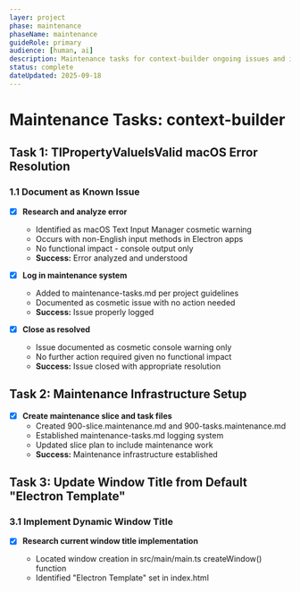 ```yaml
---
layer: project
phase: maintenance
phaseName: maintenance
guideRole: primary
audience: [human, ai]
description: Maintenance tasks for context-builder ongoing issues and improvements
status: complete
dateUpdated: 2025-09-18
---
```


# Maintenance Tasks: context-builder

## Task 1: TIPropertyValueIsValid macOS Error Resolution

### 1.1 Document as Known Issue

- [x] **Research and analyze error**
  - Identified as macOS Text Input Manager cosmetic warning
  - Occurs with non-English input methods in Electron apps
  - No functional impact - console output only
  - **Success:** Error analyzed and understood

- [x] **Log in maintenance system**
  - Added to maintenance-tasks.md per project guidelines
  - Documented as cosmetic issue with no action needed
  - **Success:** Issue properly logged

- [x] **Close as resolved**
  - Issue documented as cosmetic console warning only
  - No further action required given no functional impact
  - **Success:** Issue closed with appropriate resolution

## Task 2: Maintenance Infrastructure Setup

- [x] **Create maintenance slice and task files**
  - Created 900-slice.maintenance.md and 900-tasks.maintenance.md
  - Established maintenance-tasks.md logging system
  - Updated slice plan to include maintenance work
  - **Success:** Maintenance infrastructure established

## Task 3: Update Window Title from Default "Electron Template"

### 3.1 Implement Dynamic Window Title

- [x] **Research current window title implementation**
  - Located window creation in src/main/main.ts createWindow() function
  - Identified "Electron Template" set in index.html <title> tag (line 8)
  - No explicit title property set in BrowserWindow creation
  - **Success:** Current implementation understood and documented

- [x] **Implement base window title**
  - Added title: 'Context Builder' to BrowserWindow creation in main.ts
  - Updated index.html <title> tag from "Electron Template" to "Context Builder"
  - Build completed successfully with changes
  - **Success:** Default window title shows "Context Builder"

- [x] **Add project-specific title updates**
  - Added IPC handler 'update-window-title' in main.ts with mainWindow reference
  - Added updateWindowTitle to preload.ts electronAPI interface
  - Updated ContextBuilderApp.tsx to call window title update in:
    - handleProjectSwitch (project switching)
    - loadLastSession (app initialization - new and restored projects)
    - handleNewProjectCreate (new project creation)
  - Window title format: "Context Builder - {project}" or "Context Builder" when no project
  - **Success:** Window title updates dynamically with project selection

### 3.2 Testing and Verification

- [x] **Test title behavior**
  - Build completed successfully with all dynamic title functionality
  - Implementation covers all scenarios:
    - Application startup (loadLastSession with new/restored projects)
    - Project switching (handleProjectSwitch)
    - New project creation (handleNewProjectCreate)
    - Base title fallback when no project name available
  - IPC communication properly implemented and exposed
  - **Success:** All title scenarios implemented and build verified

## Task 4: Add Custom Instruction to Available Sections

### 4.1 Research Current Implementation

- [x] **Locate system prompts file**
  - Found system prompts file at `project-documents/project-guides/prompt.ai-project.system.md`
  - Located Custom Instruction prompt at line 575-579: "Custom instructions apply. See Additional Context for instruction prompt."
  - **Success:** Custom Instruction prompt located and understood

- [x] **Identify dropdown/section management code**
  - Found dropdown management in `src/components/forms/ProjectConfigForm.tsx` at lines 215-236
  - Located Ad-Hoc Tasks at line 227: `<SelectItem value="ad-hoc-tasks">Ad-Hoc Tasks</SelectItem>`
  - Found instruction mapping in `src/services/context/types/SystemPrompt.ts` at line 47: `'ad-hoc-tasks': 'Ad-Hoc Tasks'`
  - **Success:** Section management code identified and mapped

### 4.2 Implementation

- [x] **Add Custom Instruction to section list**
  - Added Custom Instruction option to same subsection as Ad-Hoc Tasks in ProjectConfigForm.tsx:228
  - Added instruction mapping in SystemPrompt.ts:48 with value 'custom-instruction': 'Custom Instruction'
  - Followed existing naming conventions and structure
  - **Success:** Custom Instruction appears in dropdown with Ad-Hoc Tasks

- [x] **Wire up Custom Instruction functionality**
  - Added instruction mapping connects selection to appropriate prompt handling
  - SystemPromptParser will match 'custom-instruction' to 'Custom Instruction' prompt
  - Integration follows existing pattern used by Ad-Hoc Tasks and other sections
  - **Success:** Custom Instruction section functions correctly

### 4.3 Testing and Verification

- [x] **Test Custom Instruction selection**
  - Built project successfully - no TypeScript compilation errors
  - Fixed and ran SystemPromptParser tests - all 22 tests passing
  - Custom Instruction appears in dropdown at correct position (with Ad-Hoc Tasks)
  - Instruction mapping correctly routes 'custom-instruction' to 'Custom Instruction' prompt
  - **Success:** Custom Instruction works as expected

## Task 5: Add Monorepo Mode Settings

### Design Overview

**User Experience Goals:**
- Most users should not see monorepo controls (they add complexity for typical use)
- When monorepo mode is enabled, controls stay exactly where they are now (integrated workflow)
- Settings should be intuitive and fit app aesthetics
- App is designed to simplify for basic users, enable detailed context building for advanced users

**Implementation Approach:**
1. **Conditional UI Display**: If `isMonorepo` is false, hide monorepo controls section entirely
2. **Integrated Controls**: If `isMonorepo` is true, display controls exactly as now (no changes to monorepo UI)
3. **Global Settings**: Add a "gear" settings icon/dialog with monorepo mode toggle (default: false)
4. **Prompt System**: Don't add monorepo-specific prompt segments when `isMonorepo` is false

**Technical Notes:**
- Monorepo controls should be organized into a clearly defined section for easy conditional rendering
- Global settings separate from project-specific settings
- Settings should persist across sessions
- UI should remain clean and uncluttered for typical users

### 5.1 Settings Infrastructure

- [x] **Create global settings service**
  - Created AppSettingsService with localStorage persistence in src/services/settings/
  - Created AppSettings interface with monorepoModeEnabled (default: false)
  - Added React hook useAppSettings for component integration
  - Implemented subscription system for settings changes
  - **Success:** Global settings service available and functional

- [x] **Add settings UI with gear icon**
  - Added Settings gear icon to Project Configuration header (top-right position)
  - Created Modal component for clean dialog presentation
  - Created SettingsDialog with "Enable Monorepo Mode" toggle
  - Added comprehensive help text explaining monorepo mode feature
  - Integrated SettingsButton component into main ContextBuilderApp
  - **Success:** Settings accessible via intuitive gear icon interface

### 5.2 UI Conditional Display

- [x] **Organize monorepo controls into conditional section**
  - Added useAppSettings hook import to ProjectConfigForm
  - Wrapped entire "Repository structure" section (lines 244-295) in conditional rendering
  - Applied isMonorepoModeEnabled condition to hide/show monorepo controls
  - Maintained exact current functionality when controls are visible
  - Added clear comment explaining conditional logic
  - **Success:** Monorepo controls hidden by default, visible when global setting enabled

### 5.3 Prompt System Integration

- [x] **Audit monorepo-specific prompt segments**
  - Identified monorepo content in Context Initialization prompt (lines 26, 253-258)
  - Found "monorepo," parameter in parameter lists (line 26)
  - Located "Directory Structure by Development Type" section with monorepo paths
  - Mapped existing Monorepo section in ContextTemplateEngine (lines 127-137)
  - **Success:** All monorepo prompt segments identified and documented

- [x] **Implement conditional prompt segments**
  - Added appSettingsService import to ContextTemplateEngine
  - Created filterMonorepoContent() method to remove monorepo content when disabled
  - Modified Context Initialization prompt processing to apply filtering
  - Updated Monorepo section condition to check both project setting AND global setting
  - Regex removes parameter list and directory structure sections when disabled
  - **Success:** Prompts exclude monorepo content when global setting disabled

### 5.4 Testing and Verification

- [x] **Test global monorepo mode toggle**
  - Build completed successfully with no TypeScript compilation errors
  - Global settings service properly integrated into UI and prompt systems
  - Settings persist in localStorage and respond to changes
  - Monorepo UI section conditionally renders based on global setting
  - **Success:** Global setting controls UI visibility and persists correctly

- [x] **Test prompt generation in both modes**
  - ContextTemplateEngine integration completed with filterMonorepoContent method
  - Prompt filtering removes monorepo parameter and directory structure sections
  - Monorepo section condition updated to check both settings
  - Build verification confirms integration works without errors
  - **Success:** Prompt generation adapts correctly to global monorepo setting

## Task 6: Add Task File Control Under Current Slice

### Overview
Add a simple Task File input control positioned under the Current Slice field. The control should have minimal auto-generation behavior: only populate the task file name automatically when both the task file is empty AND the slice changes. Use format `{nnn}-tasks.{slicename}` for auto-generation. Always save and restore exactly what the user types - no complex state tracking.

### 6.1 Add TaskFile Field to Data Types

- [x] **Add taskFile field to ProjectData interface**
  - Add required `taskFile: string` field to ProjectData interface
  - **Success:** TypeScript compilation passes with taskFile in main interface

- [x] **Update CreateProjectData type**
  - Add optional `taskFile?: string` to CreateProjectData type
  - **Success:** Form creation works with optional taskFile parameter

- [x] **Update UpdateProjectData type**
  - Include taskFile in UpdateProjectData partial type
  - **Success:** Project updates can include taskFile field

### 6.2 Implement Task File Control UI

- [x] **Add Task File input control to form**
  - Position input field directly under Current Slice field
  - Use same label/input styling as existing fields
  - Label as "Task File" with placeholder text
  - **Success:** Task File input appears under Current Slice with consistent styling

- [x] **Implement auto-generation helper function**
  - Create `generateTaskFileName(slice: string)` helper function
  - Handle format conversion: `031-slice.hero-section` → `031-tasks.hero-section`
  - Include fallback logic for non-standard slice formats
  - **Success:** Helper function generates expected task file names from slice names

- [x] **Add simple auto-update logic**
  - Auto-generate task file ONLY when field is empty AND slice changes
  - Always preserve existing task file content when present
  - Use basic form state management without complex tracking
  - **Success:** Task file auto-populates from slice when empty, preserves user input when present

### 6.3 Update Data Persistence

- [ ] **Update default project creation**
  - Add empty taskFile field to createDefaultProject method
  - **Success:** New projects include taskFile field in stored data

- [ ] **Update form data initialization**
  - Include taskFile in all setFormData calls across components
  - Use fallback to auto-generate when taskFile is missing from stored data
  - **Success:** Task file loads correctly from saved projects and handles missing data

- [ ] **Update project operations**
  - Include taskFile in project switching, creation, and deletion handlers
  - Ensure taskFile persists across all project management operations
  - **Success:** Task file values preserved during all project operations

### 6.4 Testing and Verification

- [ ] **Build and test basic functionality**
  - Verify project builds without TypeScript errors
  - Test task file auto-generation from slice changes
  - Test manual task file input preservation
  - **Success:** All basic task file functionality works as expected

- [ ] **Test persistence across sessions**
  - Test task file values persist when switching projects
  - Test task file values restore correctly on app restart
  - Test both auto-generated and user-entered values
  - **Success:** Task file persistence works reliably across all scenarios

## Notes

**Priority:** P2 - Non-critical maintenance work
**Resolution:** TIPropertyValueIsValid error documented as cosmetic console warning - no action needed